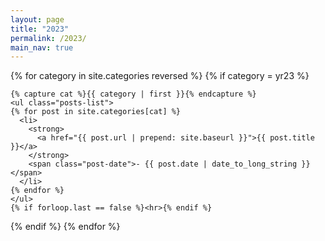 ```yaml
---
layout: page
title: "2023"
permalink: /2023/
main_nav: true
---
```


 
{% for category in site.categories reversed %}
  {% if category = yr23 %}
  
    {% capture cat %}{{ category | first }}{% endcapture %}
    <ul class="posts-list">
    {% for post in site.categories[cat] %}
      <li>
        <strong>
          <a href="{{ post.url | prepend: site.baseurl }}">{{ post.title }}</a>
        </strong>
        <span class="post-date">- {{ post.date | date_to_long_string }}</span>
      </li>
    {% endfor %}
    </ul>
    {% if forloop.last == false %}<hr>{% endif %}
    
  {% endif %}
{% endfor %}
<br>
